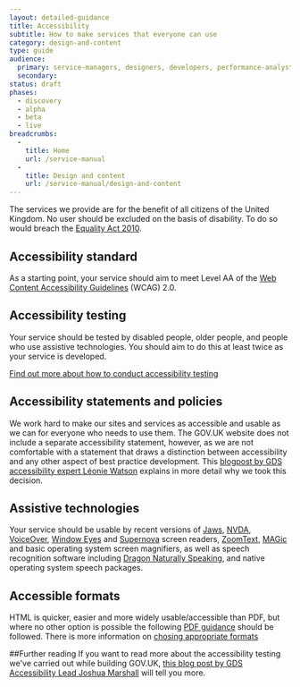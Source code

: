 ```yaml
---
layout: detailed-guidance
title: Accessibility
subtitle: How to make services that everyone can use
category: design-and-content
type: guide
audience:
  primary: service-managers, designers, developers, performance-analysts, user-researchers, qa, content-designers
  secondary: 
status: draft
phases:
  - discovery
  - alpha
  - beta
  - live
breadcrumbs:
  -
    title: Home
    url: /service-manual
  -
    title: Design and content
    url: /service-manual/design-and-content
---
```


The services we provide are for the benefit of all citizens of the United Kingdom. No user should be excluded on the basis of disability. To do so would breach the [Equality Act 2010](http://www.legislation.gov.uk/ukpga/2010/15/contents).

## Accessibility standard

As a starting point, your service should aim to meet Level AA of the [Web Content Accessibility Guidelines](http://www.w3.org/TR/WCAG/) (WCAG) 2.0.

## Accessibility testing

Your service should be tested by disabled people, older people, and people who use assistive technologies. You should aim to do this at least twice as your service is developed.

[Find out more about how to conduct accessibility testing](/service-manual/making-software/accessibility-testing.html)


## Accessibility statements and policies

We work hard to make our sites and services as accessible and usable as we can for everyone who needs to use them. The GOV.UK website does not include a separate accessibility statement, however, as we are not comfortable with a statement that draws a distinction between accessibility and any other aspect of best practice development. This [blogpost by GDS accessibility expert Léonie Watson](http://digital.cabinetoffice.gov.uk/2013/02/11/beyond-box-ticking/) explains in more detail why we took this decision.


## Assistive technologies

Your service should be usable by recent versions of [Jaws](http://www.freedomscientific.com/products/fs/jaws-product-page.asp), [NVDA](http://www.nvda-project.org/), [VoiceOver](http://www.apple.com/accessibility/voiceover/), [Window Eyes](http://www.gwmicro.com/Window-Eyes/) and [Supernova](http://www.yourdolphin.co.uk/productdetail.asp?id=5) screen readers, [ZoomText](http://www.aisquared.com/zoomtext/), [MAGic](http://www.freedomscientific.com/products/lv/magic-bl-product-page.asp) and basic operating system screen magnifiers, as well as speech recognition software including [Dragon Naturally Speaking](http://www.nuance.com/dragon/index.htm), and native operating system speech packages.


## Accessible formats

HTML is quicker, easier and more widely usable/accessible than PDF, but where no other option is possible the following [PDF guidance](/service-manual/design-and-content/resources/creating-accessible-PDFs.html) should be followed. There is more information on [chosing appropriate formats](/service-manual/design-and-content/chosing-appropriate-formats.html)

##Further reading
If you want to read more about the accessibility testing we've carried out while building GOV.UK, [this blog post by GDS Accessibility Lead Joshua Marshall](http://digital.cabinetoffice.gov.uk/2012/01/20/user-testing-accessibility/) will tell you more.
